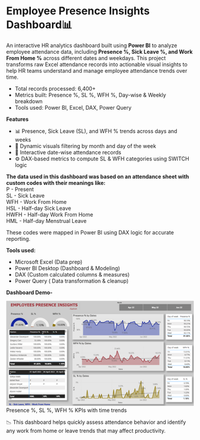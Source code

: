 # Employee Presence Insights Dashboard📊
An interactive HR analytics dashboard built using **Power BI** to analyze employee attendance data, including **Presence %, Sick Leave %, and Work From Home %** across different dates and weekdays.
This project transforms raw Excel attendance records into actionable visual insights to help HR teams understand and manage employee attendance trends over time.
-  Total records processed: 6,400+  
-  Metrics built: Presence %, SL %, WFH %, Day-wise & Weekly breakdown  
-  Tools used: Power BI, Excel, DAX, Power Query


**Features**

- 📊 Presence, Sick Leave (SL), and WFH % trends across days and weeks
- 🔁 Dynamic visuals filtering by month and day of the week
- 📅 Interactive date-wise attendance records
- ⚙️ DAX-based metrics to compute SL & WFH categories using SWITCH logic


**The data used in this dashboard was based on an attendance sheet with custom codes with their meanings like:**  
 P - Present  
 SL - Sick Leave               
 WFH - Work From Home           
 HSL - Half-day Sick Leave      
 HWFH - Half-day Work From Home  
 HML - Half-day Menstrual Leave

These codes were mapped in Power BI using DAX logic for accurate reporting.



**Tools used:** 
- Microsoft Excel (Data prep)
- Power BI Desktop (Dashboard & Modeling)
- DAX (Custom calculated columns & measures)
- Power Query ( Data transformation & cleanup)


**Dashboard Demo-**

![Dashboard Preview](https://github.com/Kashishd1308/Employees_Presence_Insights/blob/main/Employees%20attendence%20insights%20dashboard.png) Presence %, SL %, WFH % KPIs with time trends 

📉 This dashboard helps quickly assess attendance behavior and identify any work from home or leave trends that may affect productivity.
